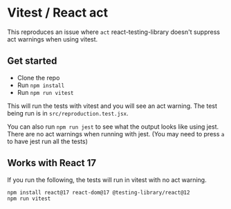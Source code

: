 # Vitest / React act

This reproduces an issue where `act` react-testing-library doesn't suppress act warnings when using vitest.

## Get started

- Clone the repo
- Run `npm install`
- Run `npm run vitest`

This will run the tests with vitest and you will see an act warning.
The test being run is in `src/reproduction.test.jsx`.

You can also run `npm run jest` to see what the output looks like using jest.
There are no act warnings when running with jest.
(You may need to press `a` to have jest run all the tests)

## Works with React 17

If you run the following, the tests will run in vitest with no act warning.

```
npm install react@17 react-dom@17 @testing-library/react@12
npm run vitest
```
